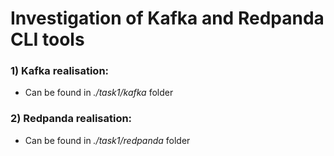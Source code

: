# Investigation of Kafka and Redpanda CLI tools

### 1) Kafka realisation:

- Can be found in *./task1/kafka* folder

### 2) Redpanda realisation:

- Can be found in *./task1/redpanda* folder